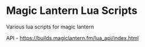 # Magic Lantern Lua Scripts
Various lua scripts for magic lantern

API - https://builds.magiclantern.fm/lua_api/index.html
